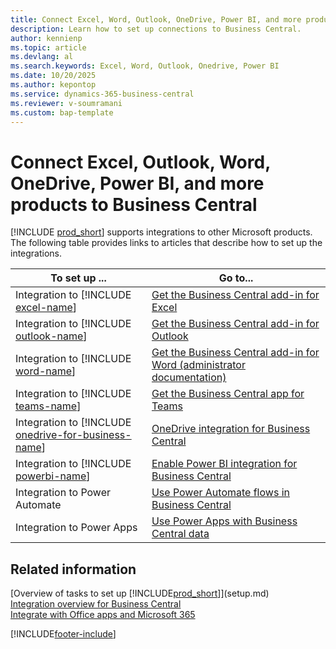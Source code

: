 ```yaml
---
title: Connect Excel, Word, Outlook, OneDrive, Power BI, and more products to Business Central
description: Learn how to set up connections to Business Central.
author: kennienp
ms.topic: article
ms.devlang: al
ms.search.keywords: Excel, Word, Outlook, Onedrive, Power BI
ms.date: 10/20/2025
ms.author: kepontop
ms.service: dynamics-365-business-central
ms.reviewer: v-soumramani
ms.custom: bap-template
---
```


# Connect Excel, Outlook, Word, OneDrive, Power BI, and more products to Business Central

[!INCLUDE [prod_short](includes/prod_short.md)] supports integrations to other Microsoft products. The following table provides links to articles that describe how to set up the integrations.

| To set up ... | Go to...  |
| ------------ | --------- |
| Integration to [!INCLUDE [excel-name](includes/excel-name.md)] | [Get the Business Central add-in for Excel](admin-deploy-excel-addin.md) |
| Integration to [!INCLUDE [outlook-name](includes/outlook-name.md)] | [Get the Business Central add-in for Outlook](admin-outlook.md) |
| Integration to [!INCLUDE [word-name](includes/word-name.md)] | [Get the Business Central add-in for Word (administrator documentation)](/dynamics365/business-central/dev-itpro/developer/word-layout-add-in) |
| Integration to [!INCLUDE [teams-name](includes/teams-name.md)] | [Get the Business Central app for Teams](across-install-app-for-teams.md) |
| Integration to [!INCLUDE [onedrive-for-business-name](includes/onedrive-for-business-name.md)] | [OneDrive integration for Business Central](across-onedrive-overview.md) |
| Integration to [!INCLUDE [powerbi-name](includes/powerbi-name.md)] | [Enable Power BI integration for Business Central](admin-powerbi-setup.md) |
| Integration to Power Automate | [Use Power Automate flows in Business Central](across-how-use-financials-data-source-flow.md) |
| Integration to Power Apps | [Use Power Apps with Business Central data](across-how-use-financials-data-source-powerapps.md) |

## Related information

[Overview of tasks to set up [!INCLUDE[prod_short](includes/prod_short.md)]](setup.md)  
[Integration overview for Business Central](/dynamics365/business-central/dev-itpro/developer/integration-overview)  
[Integrate with Office apps and Microsoft 365](/dynamics365/business-central/dev-itpro/developer/m365-integration-overview)  

[!INCLUDE[footer-include](includes/footer-banner.md)]
